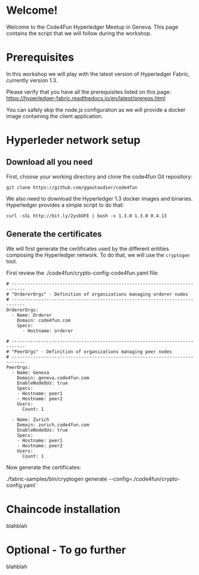 # Welcome!
Welcome to the Code4Fun Hyperledger Meetup in Geneva.
This page contains the script that we will follow during the workshop.

# Prerequisites
In this workshop we will play with the latest version of Hyperledger Fabric, currently version 1.3.

Please verify that you have all the prerequisites listed on this page:
https://hyperledger-fabric.readthedocs.io/en/latest/prereqs.html

You can safely skip the node.js configuration as we will provide a docker image containing the client application.


# Hyperleder network setup
## Download all you need
First, choose your working directory and clone the code4fun Git repository:

`git clone https://github.com/ggoutaudier/code4fun`

We also need to download the Hyperledger 1.3 docker images and binaries. Hyperledger provides a simple script to do that:

`curl -sSL http://bit.ly/2ysbOFE | bash -s 1.3.0 1.3.0 0.4.13`

## Generate the certificates
We will first generate the certificates used by the different entities composing the Hyperledger network.
To do that, we will use the `cryptogen` tool. 

First review the ./code4fun/crypto-config-code4fun.yaml file:
```
# ---------------------------------------------------------------------------
# "OrdererOrgs" - Definition of organizations managing orderer nodes
# ---------------------------------------------------------------------------
OrdererOrgs:
  - Name: Orderer
    Domain: code4fun.com
    Specs:
      - Hostname: orderer

# ---------------------------------------------------------------------------
# "PeerOrgs" - Definition of organizations managing peer nodes
# ---------------------------------------------------------------------------
PeerOrgs:
  - Name: Geneva
    Domain: geneva.code4fun.com
    EnableNodeOUs: true
    Specs:
    - Hostname: peer1
    - Hostname: peer2
    Users:
      Count: 1

  - Name: Zurich
    Domain: zurich.code4fun.com
    EnableNodeOUs: true
    Specs:
    - Hostname: peer1
    - Hostname: peer2
    Users:
      Count: 1
```

Now generate the certificates:

./fabric-samples/bin/cryptogen generate --config=./code4fun/crypto-config.yaml`



# Chaincode installation
blahblah

# Optional - To go further
blahblah



